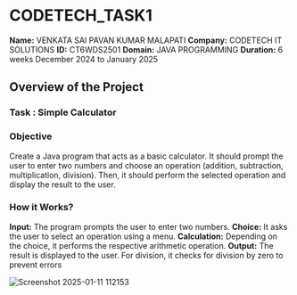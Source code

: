 # CODETECH_TASK1

**Name:**  VENKATA SAI PAVAN KUMAR MALAPATI
**Company:** CODETECH IT SOLUTIONS
**ID:** CT6WDS2501
**Domain:** JAVA PROGRAMMING
**Duration:** 6 weeks December 2024 to January 2025

## Overview of the Project 

### Task : Simple Calculator

### Objective
Create a Java program that acts as a basic calculator. It should prompt the user to enter two numbers and choose an operation (addition, subtraction, multiplication,
division). Then, it should perform the selected operation and display the result to the user.

### How it Works?
**Input:** The program prompts the user to enter two numbers.
**Choice:** It asks the user to select an operation using a menu.
**Calculation:** Depending on the choice, it performs the respective arithmetic operation.
**Output:** The result is displayed to the user. For division, it checks for division by zero to prevent errors

![Screenshot 2025-01-11 112153](https://github.com/user-attachments/assets/bd1c6fb9-6f83-4933-a372-66ede2af451b)

